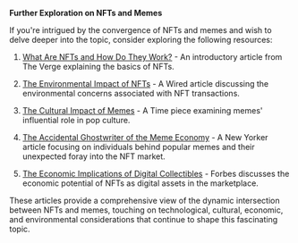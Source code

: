 **Further Exploration on NFTs and Memes**

If you're intrigued by the convergence of NFTs and memes and wish to delve deeper into the topic, consider exploring the following resources:

1. [What Are NFTs and How Do They Work?](https://www.theverge.com/22310188/nft-explainer-what-is-blockchain-crypto-art-faq) - An introductory article from The Verge explaining the basics of NFTs.

2. [The Environmental Impact of NFTs](https://www.wired.com/story/nfts-hot-new-crypto-hype-is-straining-earths-energy-supply/) - A Wired article discussing the environmental concerns associated with NFT transactions.

3. [The Cultural Impact of Memes](https://time.com/5795434/memes-the-importance-of-their-place-in-pop-culture/) - A Time piece examining memes' influential role in pop culture.

4. [The Accidental Ghostwriter of the Meme Economy](https://www.newyorker.com/tech/annals-of-technology/the-accidental-ghostwriter-of-the-meme-economy) - A New Yorker article focusing on individuals behind popular memes and their unexpected foray into the NFT market.

5. [The Economic Implications of Digital Collectibles](https://www.forbes.com/sites/forbestechcouncil/2021/02/26/the-nft-explosion/?sh=10b5e4392e05) - Forbes discusses the economic potential of NFTs as digital assets in the marketplace.

These articles provide a comprehensive view of the dynamic intersection between NFTs and memes, touching on technological, cultural, economic, and environmental considerations that continue to shape this fascinating topic.